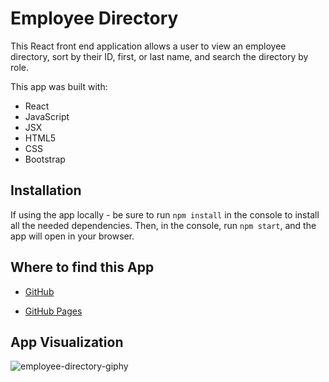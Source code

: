 # Employee Directory

This React front end application allows a user to view an employee directory, sort by their ID, first, or last name, and search the directory by role.

This app was built with:

* React
* JavaScript
* JSX
* HTML5
* CSS
* Bootstrap

## Installation

If using the app locally - be sure to run `npm install` in the console to install all the needed dependencies.  Then, in the console, run `npm start`, and the app will open in your browser.


## Where to find this App
* [GitHub](https://github.com/karenastell/employee-directory)

* [GitHub Pages](https://karenastell.github.io/employee-directory)



## App Visualization

![employee-directory-giphy](https://media.giphy.com/media/lPLOlaylhZbayaGUZO/giphy.gif)
